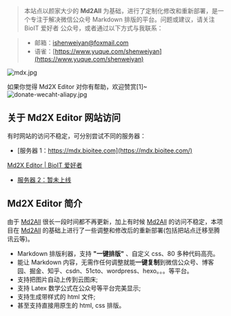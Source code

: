 > 本站点以颜家大少的 **Md2All** 为基础，进行了定制化修改和重新部署，是一个专注于解决微信公众号 Markdown 排版的平台。问题或建议，请关注 BioIT 爱好者 公众号，或者通过以下方式与我联系：

> - 邮箱：ishenweiyan@foxmail.com
> - 语雀：[https://www.yuque.com/shenweiyan](https://www.yuque.com/shenweiyan)

![mdx.jpg](https://shub-1251708715.cos.ap-guangzhou.myqcloud.com/elog-docs-images/Fs_gSys5wE-d-lgUE2jNBRdj7G6l.jpeg)

如果你觉得 Md2X Editor 对你有帮助，欢迎赞赏[1]~
![donate-wecaht-aliapy.jpg](https://shub-1251708715.cos.ap-guangzhou.myqcloud.com/elog-docs-images/Fh453wf6DbZoquA_G6wBMWS3uYGC.jpeg)

## 关于 Md2X Editor 网站访问

有时网站的访问不稳定，可分别尝试不同的服务器：

- [服务器 1：https://mdx.bioitee.com](https://mdx.bioitee.com/)

[Md2X Editor | BioIT 爱好者](https://mdx.bioitee.com)

- [服务器 2：暂未上线](https://mdx.bioitee.com/#)

## Md2X Editor 简介

由于 [Md2All](https://md.aclickall.com/) 很长一段时间都不再更新，加上有时候 [Md2All](https://md.aclickall.com/) 的访问不稳定，本项目在 [Md2All](https://md.aclickall.com/) 的基础上进行了一些调整和修改后的重新部署(包括把站点迁移至腾讯云等)。

- Markdown 排版利器，支持 **"一键排版"** 、自定义 css、80 多种代码高亮。
- 能让 Markdown 内容，无需作任何调整就能**一键复制**到微信公众号、博客园、掘金、知乎、csdn、51cto、wordpress、hexo。。。等平台。
- 支持把图片自动上传到云图床;
- 支持 Latex 数学公式在公众号等平台完美显示;
- 支持生成带样式的 html 文件;
- 甚至支持直接用原生的 html, css 排版。
